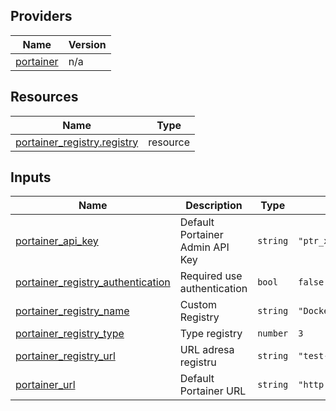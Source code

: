 <!-- BEGIN_TF_DOCS -->


## Providers

| Name | Version |
|------|---------|
| <a name="provider_portainer"></a> [portainer](#provider\_portainer) | n/a |

## Resources

| Name | Type |
|------|------|
| [portainer_registry.registry](https://registry.terraform.io/providers/grulicht/portainer/latest/docs/resources/registry) | resource |

## Inputs

| Name | Description | Type | Default | Required |
|------|-------------|------|---------|:--------:|
| <a name="input_portainer_api_key"></a> [portainer\_api\_key](#input\_portainer\_api\_key) | Default Portainer Admin API Key | `string` | `"ptr_xrP7XWqfZEOoaCJRu5c8qKaWuDtVc2Zb07Q5g22YpS8="` | no |
| <a name="input_portainer_registry_authentication"></a> [portainer\_registry\_authentication](#input\_portainer\_registry\_authentication) | Required use authentication | `bool` | `false` | no |
| <a name="input_portainer_registry_name"></a> [portainer\_registry\_name](#input\_portainer\_registry\_name) | Custom Registry | `string` | `"DockerHub"` | no |
| <a name="input_portainer_registry_type"></a> [portainer\_registry\_type](#input\_portainer\_registry\_type) | Type registry | `number` | `3` | no |
| <a name="input_portainer_registry_url"></a> [portainer\_registry\_url](#input\_portainer\_registry\_url) | URL adresa registru | `string` | `"test-reegistry-docker.com"` | no |
| <a name="input_portainer_url"></a> [portainer\_url](#input\_portainer\_url) | Default Portainer URL | `string` | `"http://localhost:9000"` | no |
<!-- END_TF_DOCS -->
